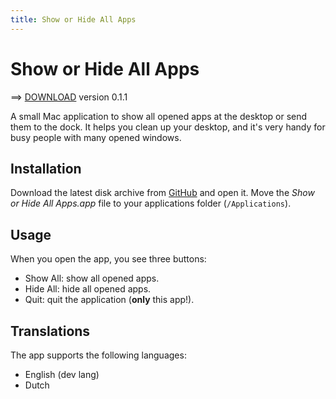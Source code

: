 ```yaml
---
title: Show or Hide All Apps
---
```


# Show or Hide All Apps

==> [DOWNLOAD](https://github.com/garraflavatra/show-hide-apps/releases/latest) version 0.1.1

A small Mac application to show all opened apps at the desktop or send them to the dock. It helps you clean up your desktop, and it's very handy for  busy people with many opened windows.

## Installation

Download the latest disk archive from [GitHub](https://github.com/garraflavatra/show-hide-apps/releases/latest) and open it. Move the *Show or Hide All Apps.app* file to your applications folder (`/Applications`).

## Usage

When you open the app, you see three buttons:

- Show All: show all opened apps.
- Hide All: hide all opened apps.
- Quit: quit the application (**only** this app!).

## Translations

The app supports the following languages:

- English (dev lang)
- Dutch
